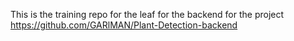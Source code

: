 This is the training repo for the leaf 
for the backend for the project https://github.com/GARlMAN/Plant-Detection-backend
